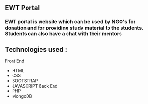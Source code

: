 ## EWT Portal
### EWT portal is website which can be used by NGO's for donation and for providing study material to the students. Students can also have a chat with their mentors

## Technologies used :
  Front End
  * HTML
  * CSS
  * BOOTSTRAP
  * JAVASCRIPT
  Back End
  * PHP
  * MongoDB
  